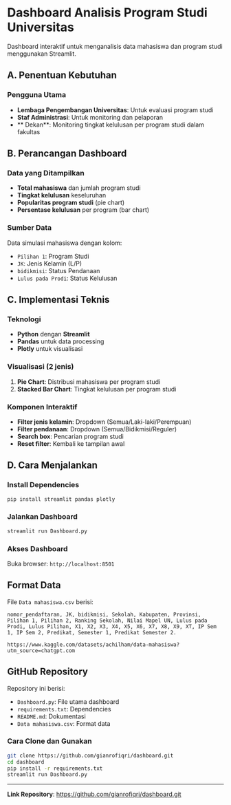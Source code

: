 # Dashboard Analisis Program Studi Universitas 

Dashboard interaktif untuk menganalisis data mahasiswa dan program studi menggunakan Streamlit.

## A. Penentuan Kebutuhan

### Pengguna Utama
- **Lembaga Pengembangan Universitas**: Untuk evaluasi program studi
- **Staf Administrasi**: Untuk monitoring dan pelaporan
- ** Dekan**: Monitoring tingkat kelulusan per program studi dalam fakultas 

## B. Perancangan Dashboard

### Data yang Ditampilkan
- **Total mahasiswa** dan jumlah program studi
- **Tingkat kelulusan** keseluruhan
- **Popularitas program studi** (pie chart)
- **Persentase kelulusan** per program (bar chart)

### Sumber Data
Data simulasi mahasiswa dengan kolom:
- `Pilihan 1`: Program Studi
- `JK`: Jenis Kelamin (L/P)
- `bidikmisi`: Status Pendanaan
- `Lulus pada Prodi`: Status Kelulusan

## C. Implementasi Teknis

### Teknologi
- **Python** dengan **Streamlit**
- **Pandas** untuk data processing
- **Plotly** untuk visualisasi

### Visualisasi (2 jenis)
1. **Pie Chart**: Distribusi mahasiswa per program studi
2. **Stacked Bar Chart**: Tingkat kelulusan per program studi

### Komponen Interaktif
- **Filter jenis kelamin**: Dropdown (Semua/Laki-laki/Perempuan)
- **Filter pendanaan**: Dropdown (Semua/Bidikmisi/Reguler)
- **Search box**: Pencarian program studi
- **Reset filter**: Kembali ke tampilan awal

## D. Cara Menjalankan

### Install Dependencies
```bash
pip install streamlit pandas plotly
```

### Jalankan Dashboard
```bash
streamlit run Dashboard.py
```

### Akses Dashboard
Buka browser: `http://localhost:8501`

## Format Data

File `Data mahasiswa.csv` berisi:
```csv
nomor_pendaftaran, JK, bidikmisi, Sekolah, Kabupaten, Provinsi, Pilihan 1, Pilihan 2, Ranking Sekolah, Nilai Mapel UN, Lulus pada Prodi, Lulus Pilihan, X1, X2, X3, X4, X5, X6, X7, X8, X9, XT, IP Sem 1, IP Sem 2, Predikat, Semester 1, Predikat Semester 2.

https://www.kaggle.com/datasets/achilham/data-mahasiswa?utm_source=chatgpt.com
```

## GitHub Repository

Repository ini berisi:
- `Dashboard.py`: File utama dashboard
- `requirements.txt`: Dependencies
- `README.md`: Dokumentasi
- `Data mahasiswa.csv`: Format data

### Cara Clone dan Gunakan
```bash
git clone https://github.com/gianrofiqri/dashboard.git
cd dashboard
pip install -r requirements.txt
streamlit run Dashboard.py
```

---

**Link Repository**: https://github.com/gianrofiqri/dashboard.git


